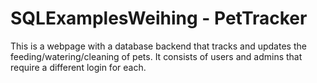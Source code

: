 # SQLExamplesWeihing - PetTracker

This is a webpage with a database backend that tracks and updates the feeding/watering/cleaning of pets.
It consists of users and admins that require a different login for each. 





